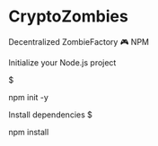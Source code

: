 # CryptoZombies
Decentralized ZombieFactory 🎮 
NPM

Initialize your Node.js project

$ 

npm init -y

Install dependencies
$ 

npm install <package-name>
